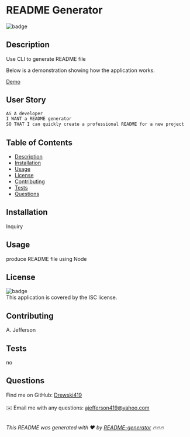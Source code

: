 
<h1>README Generator</h1>


![badge](https://img.shields.io/badge/license-ISC-brightgreen)<br />

## Description
Use CLI to generate README file


Below is a demonstration showing how the application works.

[Demo](ajefferson-readme-generator.gif)


## User Story
```md
AS A developer
I WANT a README generator
SO THAT I can quickly create a professional README for a new project
```

## Table of Contents
- [Description](#description)
- [Installation](#installation)
- [Usage](#usage)
- [License](#license)
- [Contributing](#contributing)
- [Tests](#tests)
- [Questions](#questions)

## Installation
Inquiry

## Usage
produce README file using Node

## License
![badge](https://img.shields.io/badge/license-ISC-brightgreen)
<br />
This application is covered by the ISC license. 

## Contributing
A. Jefferson

## Tests
no

## Questions

Find me on GitHub: [Drewski419](https://github.com/Drewski419)<br />
<br />
✉️ Email me with any questions: ajefferson419@yahoo.com<br /><br />

_This README was generated with ❤️ by [README-generator](https://github.com/Drewski419/README-generator) 🔥🔥🔥_
  
